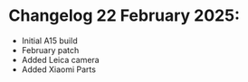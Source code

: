 # Changelog 22 February 2025:
- Initial A15 build
- February patch
- Added Leica camera 
- Added Xiaomi Parts 
